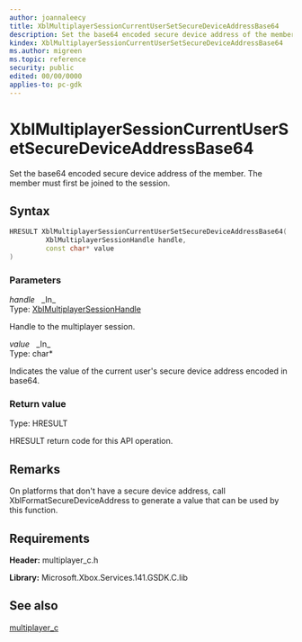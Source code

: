 ```yaml
---
author: joannaleecy
title: XblMultiplayerSessionCurrentUserSetSecureDeviceAddressBase64
description: Set the base64 encoded secure device address of the member. The member must first be joined to the session.
kindex: XblMultiplayerSessionCurrentUserSetSecureDeviceAddressBase64
ms.author: migreen
ms.topic: reference
security: public
edited: 00/00/0000
applies-to: pc-gdk
---
```


# XblMultiplayerSessionCurrentUserSetSecureDeviceAddressBase64  

Set the base64 encoded secure device address of the member. The member must first be joined to the session.  

## Syntax  
  
```cpp
HRESULT XblMultiplayerSessionCurrentUserSetSecureDeviceAddressBase64(  
         XblMultiplayerSessionHandle handle,  
         const char* value  
)  
```  
  
### Parameters  
  
*handle* &nbsp;&nbsp;\_In\_  
Type: [XblMultiplayerSessionHandle](../handles/xblmultiplayersessionhandle.md)  
  
Handle to the multiplayer session.  
  
*value* &nbsp;&nbsp;\_In\_  
Type: char*  
  
Indicates the value of the current user's secure device address encoded in base64.  
  
  
### Return value  
Type: HRESULT
  
HRESULT return code for this API operation.
  
## Remarks  
  
On platforms that don't have a secure device address, call XblFormatSecureDeviceAddress to generate a value that can be used by this function.
  
## Requirements  
  
**Header:** multiplayer_c.h
  
**Library:** Microsoft.Xbox.Services.141.GSDK.C.lib
  
## See also  
[multiplayer_c](../multiplayer_c_members.md)  
  
  